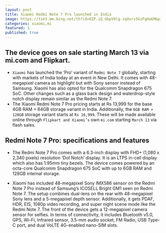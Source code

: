 ```yaml
---
layout: post
title: Xiaomi Redmi Note 7 Pro launched in India
image: https://tse3.mm.bing.net/th?id=OIP.iQ_GbpV9lg-zqOvrs5GzFgHaEM&pid=Api
categories: xiaomi,mi
featured: 1
published: true
---
```

## The device goes on sale starting March 13 via mi.com and Flipkart.
* `Xiaomi` has launched the ‘Pro’ variant of `Redmi Note 7` globally, starting with markets of India today at an event in New Delhi. It comes with 48-megapixel camera as highlight but with Sony sensor instead of Samsung. Xiaomi has also opted for the Qualcomm Snapdragon 675 SoC. Other changes such as a glass back design and waterdrop-style notch display remain similar as the Redmi Note 7.
* The Xiaomi Redmi Note 7 Pro pricing starts at Rs 13,999 for the base 4GB RAM + 64GB storage variant in India. Additionally, the `6GB RAM + 128GB` storage variant starts at `Rs 16,999`. These will be made available online through `Flipkart and Xiaomi’s` own `mi.com` starting `March 13` via flash sales.
## Redmi Note 7 Pro: specifications and features
* The Redmi Note 7 Pro comes with a 6.3-inch display with FHD+ (1,080 x 2,340 pixels) resolution ‘Dot Notch’ display. It is an LTPS in-cell display which also has 1.95mm tiny bezels. The device comes powered by an octa-core Qualcomm Snapdragon 675 SoC with up to 6GB RAM and 128GB internal storage.

* Xiaomi has included 48-megapixel Sony IMX586 sensor on the Redmi Note 7 Pro instead of Samsung’s ICOSELL Bright GM1 seen on Redmi Note 7. The setup combines dual-lens on the rear with 48-megapixel Sony lens and a 5-megapixel depth sensor. Additionally, it gets PDAF, HDR, EIS, 1080p video recording, and super night scene mode like the Redmi Note 7.
The front of the device gets a 12-megapixel camera sensor for selfies. In terms of connectivity, it includes Bluetooth v5.0, GPS, Wi-Fi, Infrared sensor, 3.5-mm audio socket, FM Radio, USB Type-C port, and dual VoLTE 4G-enabled nano-SIM slots.
